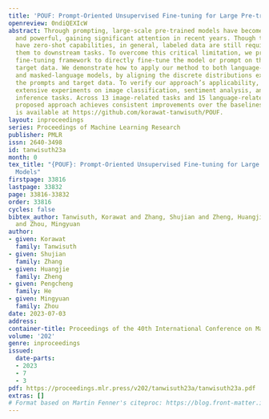 ```yaml
---
title: 'POUF: Prompt-Oriented Unsupervised Fine-tuning for Large Pre-trained Models'
openreview: 0ndiQEXIcW
abstract: Through prompting, large-scale pre-trained models have become more expressive
  and powerful, gaining significant attention in recent years. Though these big models
  have zero-shot capabilities, in general, labeled data are still required to adapt
  them to downstream tasks. To overcome this critical limitation, we propose an unsupervised
  fine-tuning framework to directly fine-tune the model or prompt on the unlabeled
  target data. We demonstrate how to apply our method to both language-augmented vision
  and masked-language models, by aligning the discrete distributions extracted from
  the prompts and target data. To verify our approach’s applicability, we conduct
  extensive experiments on image classification, sentiment analysis, and natural language
  inference tasks. Across 13 image-related tasks and 15 language-related ones, the
  proposed approach achieves consistent improvements over the baselines. PyTorch code
  is available at https://github.com/korawat-tanwisuth/POUF.
layout: inproceedings
series: Proceedings of Machine Learning Research
publisher: PMLR
issn: 2640-3498
id: tanwisuth23a
month: 0
tex_title: "{POUF}: Prompt-Oriented Unsupervised Fine-tuning for Large Pre-trained
  Models"
firstpage: 33816
lastpage: 33832
page: 33816-33832
order: 33816
cycles: false
bibtex_author: Tanwisuth, Korawat and Zhang, Shujian and Zheng, Huangjie and He, Pengcheng
  and Zhou, Mingyuan
author:
- given: Korawat
  family: Tanwisuth
- given: Shujian
  family: Zhang
- given: Huangjie
  family: Zheng
- given: Pengcheng
  family: He
- given: Mingyuan
  family: Zhou
date: 2023-07-03
address: 
container-title: Proceedings of the 40th International Conference on Machine Learning
volume: '202'
genre: inproceedings
issued:
  date-parts:
  - 2023
  - 7
  - 3
pdf: https://proceedings.mlr.press/v202/tanwisuth23a/tanwisuth23a.pdf
extras: []
# Format based on Martin Fenner's citeproc: https://blog.front-matter.io/posts/citeproc-yaml-for-bibliographies/
---
```

